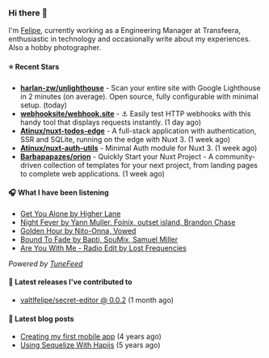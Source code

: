 ### Hi there 👋

I'm [Felipe](https://felipevm.com), currently working as a Engineering Manager at Transfeera, enthusiastic in technology and occasionally write about my experiences. Also a hobby photographer.

#### ⭐ Recent Stars
- **[harlan-zw/unlighthouse](https://github.com/harlan-zw/unlighthouse)** - Scan your entire site with Google Lighthouse in 2 minutes (on average). Open source, fully configurable with minimal setup. (today)
- **[webhooksite/webhook.site](https://github.com/webhooksite/webhook.site)** - ⚓️ Easily test HTTP webhooks with this handy tool that displays requests instantly. (1 day ago)
- **[Atinux/nuxt-todos-edge](https://github.com/Atinux/nuxt-todos-edge)** - A full-stack application with authentication, SSR and SQLite, running on the edge with Nuxt 3. (1 week ago)
- **[Atinux/nuxt-auth-utils](https://github.com/Atinux/nuxt-auth-utils)** - Minimal Auth module for Nuxt 3. (1 week ago)
- **[Barbapapazes/orion](https://github.com/Barbapapazes/orion)** - Quickly Start your Nuxt Project - A community-driven collection of templates for your next project, from landing pages to complete web applications. (1 week ago)

#### 🎧 What I have been listening
- [Get You Alone by Higher Lane](https://open.spotify.com/track/1QWpPdRbTRSWpsmBZzD9cA)
- [Night Fever by Yann Muller, Foínix, outset island, Brandon Chase](https://open.spotify.com/track/0ZLtluLVRiFG0Xi4B0Jkbc)
- [Golden Hour by Nito-Onna, Vowed](https://open.spotify.com/track/70BuUWpF1SIBrM8pktTWIw)
- [Bound To Fade by Bapti, SouMix, Samuel Miller](https://open.spotify.com/track/1lVwetY7Xsf93qI9NoxCNx)
- [Are You With Me - Radio Edit by Lost Frequencies](https://open.spotify.com/track/2glGP8kEfACgJdZ86kWxhN)

_Powered by [TuneFeed](https://tunefeed.app?ref=valtlfelipe-gh-profile)_ 

#### 🚀 Latest releases I've contributed to


- [valtlfelipe/secret-editor @ 0.0.2](https://github.com/valtlfelipe/secret-editor/releases/tag/0.0.2) (1 month ago)

#### 📄 Latest blog posts
- [Creating my first mobile app](https://felipevm.com/posts/creating-my-first-mobile-app/) (4 years ago)
- [Using Sequelize With Hapijs](https://felipevm.com/posts/using-sequelize-with-hapijs/) (5 years ago)
